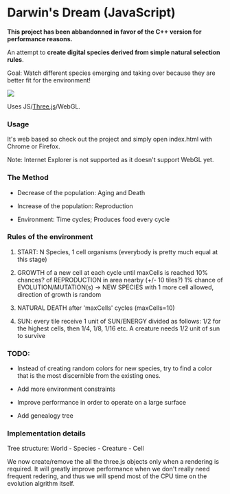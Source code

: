 Darwin's Dream (JavaScript)
==============

<b>This project has been abbandonned in favor of the C++ version for performance reasons.</b>


An attempt to **create digital species derived from simple natural selection rules**.

Goal: Watch different species emerging and taking over because they are better fit for the environment!

![](https://raw.github.com/benji/darwins-dream-js/master/screenshot-1.png)

Uses JS/[Three.js](http://threejs.org/)/WebGL.

### Usage

  It's web based so check out the project and simply open index.html with Chrome or Firefox.

  Note: Internet Explorer is not supported as it doesn't support WebGL yet.

### The Method

* Decrease of the population: Aging and Death

* Increase of the population: Reproduction

* Environment: Time cycles; Produces food every cycle

### Rules of the environment

1) START: N Species, 1 cell organisms (everybody is pretty much equal at this stage)

2) GROWTH of a new cell at each cycle until maxCells is reached
   10% chances? of REPRODUCTION in area nearby (+/- 10 tiles?)
   1% chance of EVOLUTION/MUTATION(s) -> NEW SPECIES with 1 more cell allowed, direction of growth is random
   
3) NATURAL DEATH after 'maxCells' cycles (maxCells=10) 

4) SUN: every tile receive 1 unit of SUN/ENERGY divided as follows:
1/2 for the highest cells, then 1/4, 1/8, 1/16 etc.
A creature needs 1/2 unit of sun to survive


### TODO:

* Instead of creating random colors for new species, try to find a color that is the most discernible from the existing ones.

* Add more environment constraints

* Improve performance in order to operate on a large surface 

* Add genealogy tree

### Implementation details

Tree structure: World - Species - Creature - Cell

We now create/remove the all the three.js objects only when a rendering is required.
It will greatly improve performance when we don't really need frequent redering,
and thus we will spend most of the CPU time on the evolution algrithm itself.

